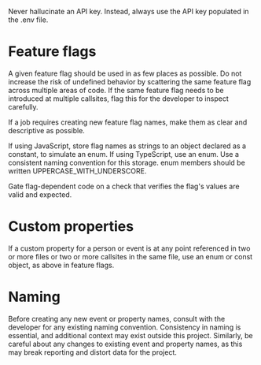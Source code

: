 Never hallucinate an API key. Instead, always use the API key populated in the .env file.

# Feature flags

A given feature flag should be used in as few places as possible. Do not increase the risk of undefined behavior by scattering the same feature flag across multiple areas of code. If the same feature flag needs to be introduced at multiple callsites, flag this for the developer to inspect carefully.

If a job requires creating new feature flag names, make them as clear and descriptive as possible.

If using JavaScript, store flag names as strings to an object declared as a constant, to simulate an enum. If using TypeScript, use an enum. Use a consistent naming convention for this storage. enum members should be written UPPERCASE_WITH_UNDERSCORE.

Gate flag-dependent code on a check that verifies the flag's values are valid and expected.

# Custom properties

If a custom property for a person or event is at any point referenced in two or more files or two or more callsites in the same file, use an enum or const object, as above in feature flags.

# Naming

Before creating any new event or property names, consult with the developer for any existing naming convention. Consistency in naming is essential, and additional context may exist outside this project. Similarly, be careful about any changes to existing event and property names, as this may break reporting and distort data for the project.

